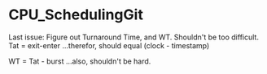 # CPU_SchedulingGit
Last issue:
Figure out Turnaround Time, and WT. Shouldn't be too difficult. 
Tat = exit-enter ...therefor, should equal (clock - timestamp)

WT = Tat - burst ...also, shouldn't be hard.
